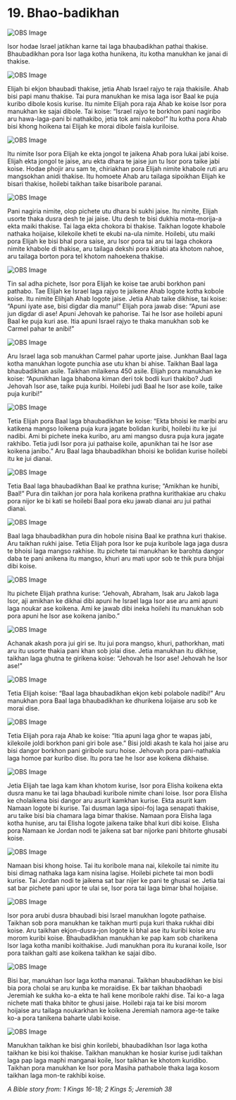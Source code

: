 # 19. Bhao-badikhan 

![OBS Image](https://cdn.door43.org/obs/jpg/360px/obs-en-19-01.jpg)

Isor hodae Israel jatikhan karne tai laga bhaubadikhan pathai thakise. Bhaubadikhan pora Isor laga kotha hunikena, itu kotha manukhan ke janai di thakise. 

![OBS Image](https://cdn.door43.org/obs/jpg/360px/obs-en-19-02.jpg)

Elijah bi ekjon bhaubadi thakise, jetia Ahab Israel rajyo te raja thakisile. Ahab bisi papi manu thakise. Tai pura manukhan ke misa laga isor Baal ke puja kuribo dibole kosis kurise. Itu nimite Elijah pora raja Ahab ke koise Isor pora manukhan ke sajai dibole. Tai koise: “Israel rajyo te borkhon pani nagiribo aru hawa-laga-pani bi nathakibo, jetia tok ami nakobo!” Itu kotha pora Ahab bisi khong hoikena tai Elijah ke morai dibole faisla kuriloise. 

![OBS Image](https://cdn.door43.org/obs/jpg/360px/obs-en-19-03.jpg)

Itu nimite Isor pora Elijah ke ekta jongol te jaikena Ahab pora lukai jabi koise. Elijah ekta jongol te jaise, aru ekta dhara te jaise jun tu Isor pora taike jabi koise. Hodae phojir aru sam te, chiriakhan pora Elijah nimite khabole ruti aru mangsokhan anidi thakise. Itu homoete Ahab aru tailaga sipoikhan Elijah ke bisari thakise, hoilebi taikhan taike bisaribole paranai. 

![OBS Image](https://cdn.door43.org/obs/jpg/360px/obs-en-19-04.jpg)

Pani nagiria nimite, olop pichete utu dhara bi sukhi jaise. Itu nimite, Elijah usorte thaka dusra desh te jai jaise.  Utu desh te bisi dukhia mota-morija-a ekta maiki thakise. Tai laga ekta chokora bi thakise. Taikhan logote khabole nathaka hoijaise, kilekoile kheti te ekubi na-ula nimite. Hoilebi, utu maiki pora Elijah ke bisi bhal pora saise, aru Isor pora tai aru tai laga chokora nimite khabole di thakise, aru tailaga dekshi pora kitiabi ata khotom nahoe, aru tailaga borton pora tel khotom nahoekena thakise. 

![OBS Image](https://cdn.door43.org/obs/jpg/360px/obs-en-19-05.jpg)

Tin sal adha pichete, Isor pora Elijah ke koise tae arubi borkhon pani pathabo.  Tae Elijah ke Israel laga rajyo te jaikene Ahab logote kotha kobole koise. Itu nimite Elihjah Ahab logote jaise. Jetia Ahab taike dikhise, tai koise: “Apuni iyate ase, bisi digdar dia manu!” Elijah pora jawab dise: “Apuni ase jun digdar di ase! Apuni Jehovah ke pahorise. Tai he Isor ase hoilebi apuni Baal ke puja kuri ase. Itia apuni Israel rajyo te thaka manukhan sob ke Carmel pahar te anibi!”

![OBS Image](https://cdn.door43.org/obs/jpg/360px/obs-en-19-06.jpg)

Aru Israel laga sob manukhan Carmel pahar uporte jaise. Junkhan Baal laga kotha manukhan logote punchia ase utu khan bi ahise. Taikhan Baal laga bhaubadikhan asile. Taikhan milaikena 450 asile. Elijah pora manukhan ke koise: “Apunikhan laga bhabona kiman deri tok bodli kuri thakibo? Judi Jehovah Isor ase, taike puja kuribi. Hoilebi judi Baal he Isor ase koile, taike puja kuribi!” 

![OBS Image](https://cdn.door43.org/obs/jpg/360px/obs-en-19-07.jpg)

Tetia Elijah pora Baal laga bhaubadikhan ke  koise: “Ekta bhoisi ke maribi aru katikena mangso loikena puja kura jagate bolidan kuribi, hoilebi itu ke jui nadibi. Ami bi pichete ineka kuribo, aru ami mangso dusra puja kura jagate rakhibo. Tetia judi Isor pora jui pathaise koile, apunikhan tai he Isor ase koikena janibo.” Aru Baal laga bhaubadikhan bhoisi ke bolidan kurise hoilebi itu ke jui dianai. 

![OBS Image](https://cdn.door43.org/obs/jpg/360px/obs-en-19-08.jpg)

Tetia Baal laga bhaubadikhan Baal ke prathna kurise; “Amikhan ke hunibi, Baal!” Pura din taikhan jor pora hala korikena prathna kurithakiae aru chaku pora nijor ke bi kati se hoilebi Baal pora eku jawab dianai aru jui pathai dianai. 

![OBS Image](https://cdn.door43.org/obs/jpg/360px/obs-en-19-09.jpg)

Baal laga bhaubadikhan pura din hobole nisina Baal ke prathna kuri thakise. Aru taikhan rukhi jaise. Tetia Elijah pora Isor ke puja kuribole laga jaga dusra te bhoisi laga mangso rakhise. Itu pichete tai manukhan ke barohta dangor daba te pani anikena itu mangso, khuri aru mati upor sob te thik pura bhijai dibi koise.

![OBS Image](https://cdn.door43.org/obs/jpg/360px/obs-en-19-10.jpg)

Itu pichete Elijah prathna kurise: “Jehovah, Abraham, Isak aru Jakob laga Isor, aji amikhan ke dikhai dibi apuni he Israel laga Isor ase aru ami apuni laga noukar ase koikena. Ami ke jawab dibi ineka hoilehi itu manukhan sob pora apuni he Isor ase koikena janibo.”

![OBS Image](https://cdn.door43.org/obs/jpg/360px/obs-en-19-11.jpg)

Achanak akash pora jui giri se. Itu jui pora mangso, khuri, pathorkhan, mati aru itu usorte thakia pani khan sob jolai dise. Jetia manukhan itu dikhise, taikhan laga ghutna te girikena koise: “Jehovah he Isor ase! Jehovah he Isor ase!”

![OBS Image](https://cdn.door43.org/obs/jpg/360px/obs-en-19-12.jpg)

Tetia Elijah koise: “Baal laga bhaubadikhan ekjon kebi polabole nadibi!” Aru manukhan pora Baal laga bhaubadikhan ke dhurikena loijaise aru sob ke morai dise. 

![OBS Image](https://cdn.door43.org/obs/jpg/360px/obs-en-19-13.jpg)

Tetia Elijah pora raja Ahab ke koise: “Itia apuni laga ghor te wapas jabi, kilekoile joldi borkhon pani giri bole ase.” Bisi joldi akash te kala hoi jaise aru bisi dangor borkhon pani giribole suru hoise. Jehovah pora pani-nathakia laga homoe par kuribo dise. Itu pora tae he Isor ase koikena dikhaise. 

![OBS Image](https://cdn.door43.org/obs/jpg/360px/obs-en-19-14.jpg)

Jetia Elijah tae laga kam khan khotom kurise, Isor pora Elisha koikena ekta dusra manu ke tai laga bhaubadi kuribole nimite chani loise. Isor pora Elisha ke cholaikena bisi dangor aru asurit kamkhan kurise. Ekta asurit kam Namaan logote bi kurise. Tai dusman laga sipoi-foj laga senapati thakise, aru taike bisi bia chamara laga bimar thakise. Namaan pora Elisha laga kotha hunise, aru tai Elisha logote jaikena taike bhal kuri dibi koise. Elisha pora Namaan ke Jordan nodi te jaikena sat bar nijorke pani bhitorte ghusabi koise.

![OBS Image](https://cdn.door43.org/obs/jpg/360px/obs-en-19-15.jpg)

Namaan bisi khong hoise. Tai itu koribole mana nai, kilekoile tai nimite itu bisi dimag nathaka laga kam nisina lagise. Hoilebi pichete tai mon bodli kurise. Tai Jordan nodi te jaikena sat bar nijer ke pani te ghusai se. Jetia tai sat bar pichete pani upor te ulai se, Isor pora tai laga bimar bhal hoijaise. 

![OBS Image](https://cdn.door43.org/obs/jpg/360px/obs-en-19-16.jpg)

Isor pora arubi dusra bhaubadi bisi Israel manukhan logote pathaise. Taikhan sob pora manukhan ke taikhan murti puja kuri thaka rukhai dibi koise. Aru taikhan ekjon-dusra-jon logote ki bhal ase itu kuribi koise aru morom kuribi koise. Bhaubadikhan manukhan ke pap kam sob charikena Isor laga kotha manibi koithakise. Judi manukhan pora itu kuranai koile, Isor pora taikhan galti ase koikena taikhan ke sajai dibo. 

![OBS Image](https://cdn.door43.org/obs/jpg/360px/obs-en-19-17.jpg)

Bisi bar, manukhan Isor laga kotha mananai. Taikhan bhaubadikhan ke bisi bia pora cholai se aru kunba ke moraidise. Ek bar taikhan bhaobadi Jeremiah ke sukha ko-a ekta te hali kene moribole rakhi dise. Tai ko-a laga nichete mati thaka bhitor te ghusi jaise. Hoilebi raja tai ke bisi morom hoijaise aru tailaga noukarkhan ke koikena Jeremiah namora age-te taike ko-a pora tanikena baharte ulabi koise. 

![OBS Image](https://cdn.door43.org/obs/jpg/360px/obs-en-19-18.jpg)

Manukhan taikhan ke bisi ghin korilebi, bhaubadikhan Isor laga kotha taikhan ke bisi koi thakise. Taikhan manukhan ke hosiar kurise judi taikhan laga pap laga maphi manganai koile, Isor taikhan ke khotom kuridibo. Taikhan pora manukhan ke Isor pora Masiha pathabole thaka laga kosom taikhan laga mon-te rakhibi koise. 

_A Bible story from: 1 Kings 16-18; 2 Kings 5; Jeremiah 38_

